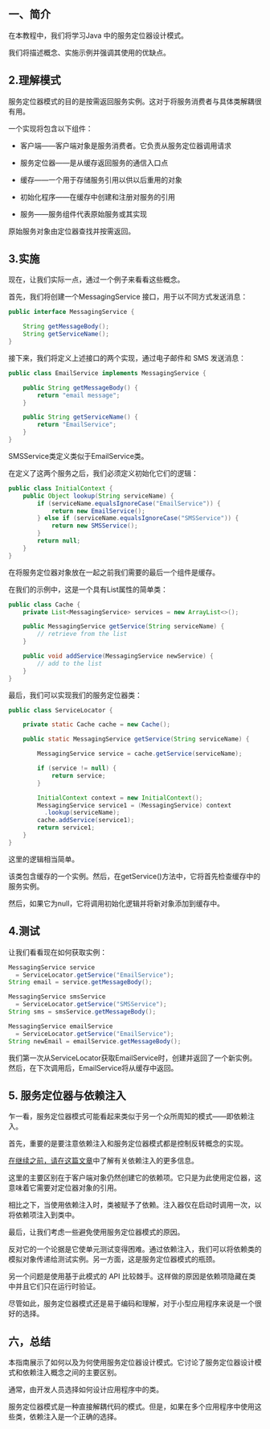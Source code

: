 ## 一、简介

在本教程中，我们将学习Java 中的服务定位器设计模式。

我们将描述概念、实施示例并强调其使用的优缺点。

## 2.理解模式

服务定位器模式的目的是按需返回服务实例。这对于将服务消费者与具体类解耦很有用。

一个实现将包含以下组件：

-   客户端——客户端对象是服务消费者。它负责从服务定位器调用请求

-   服务定位器——是从缓存返回服务的通信入口点

-   缓存——一个用于存储服务引用以供以后重用的对象

-   初始化程序——在缓存中创建和注册对服务的引用

-   服务——服务组件代表原始服务或其实现

原始服务对象由定位器查找并按需返回。

## 3.实施

现在，让我们实际一点，通过一个例子来看看这些概念。

首先，我们将创建一个MessagingService 接口，用于以不同方式发送消息：

```java
public interface MessagingService {

    String getMessageBody();
    String getServiceName();
}
```

接下来，我们将定义上述接口的两个实现，通过电子邮件和 SMS 发送消息：

```java
public class EmailService implements MessagingService {

    public String getMessageBody() {
        return "email message";
    }

    public String getServiceName() {
        return "EmailService";
    }
}
```

SMSService类定义类似于EmailService类。

在定义了这两个服务之后，我们必须定义初始化它们的逻辑：

```java
public class InitialContext {
    public Object lookup(String serviceName) {
        if (serviceName.equalsIgnoreCase("EmailService")) {
            return new EmailService();
        } else if (serviceName.equalsIgnoreCase("SMSService")) {
            return new SMSService();
        }
        return null;
    }
}
```

在将服务定位器对象放在一起之前我们需要的最后一个组件是缓存。

在我们的示例中，这是一个具有List属性的简单类：

```java
public class Cache {
    private List<MessagingService> services = new ArrayList<>();

    public MessagingService getService(String serviceName) {
        // retrieve from the list
    }

    public void addService(MessagingService newService) {
        // add to the list
    }
}

```

最后，我们可以实现我们的服务定位器类：

```java
public class ServiceLocator {

    private static Cache cache = new Cache();

    public static MessagingService getService(String serviceName) {

        MessagingService service = cache.getService(serviceName);

        if (service != null) {
            return service;
        }

        InitialContext context = new InitialContext();
        MessagingService service1 = (MessagingService) context
          .lookup(serviceName);
        cache.addService(service1);
        return service1;
    }
}
```

这里的逻辑相当简单。

该类包含缓存的一个实例。然后，在getService()方法中，它将首先检查缓存中的服务实例。

然后，如果它为null，它将调用初始化逻辑并将新对象添加到缓存中。

## 4.测试

让我们看看现在如何获取实例：

```java
MessagingService service 
  = ServiceLocator.getService("EmailService");
String email = service.getMessageBody();

MessagingService smsService 
  = ServiceLocator.getService("SMSService");
String sms = smsService.getMessageBody();

MessagingService emailService 
  = ServiceLocator.getService("EmailService");
String newEmail = emailService.getMessageBody();
```

我们第一次从ServiceLocator获取EmailService时，创建并返回了一个新实例。然后，在下次调用后，EmailService将从缓存中返回。

## 5. 服务定位器与依赖注入

乍一看，服务定位器模式可能看起来类似于另一个众所周知的模式——即依赖注入。

首先，重要的是要注意依赖注入和服务定位器模式都是控制反转概念的实现。

[在继续之前，请在这篇文章](https://www.baeldung.com/inversion-control-and-dependency-injection-in-spring)中了解有关依赖注入的更多信息。

这里的主要区别在于客户端对象仍然创建它的依赖项。它只是为此使用定位器，这意味着它需要对定位器对象的引用。

相比之下，当使用依赖注入时，类被赋予了依赖。注入器仅在启动时调用一次，以将依赖项注入到类中。

最后，让我们考虑一些避免使用服务定位器模式的原因。

反对它的一个论据是它使单元测试变得困难。通过依赖注入，我们可以将依赖类的模拟对象传递给测试实例。另一方面，这是服务定位器模式的瓶颈。

另一个问题是使用基于此模式的 API 比较棘手。这样做的原因是依赖项隐藏在类中并且它们只在运行时验证。

尽管如此，服务定位器模式还是易于编码和理解，对于小型应用程序来说是一个很好的选择。

## 六，总结

本指南展示了如何以及为何使用服务定位器设计模式。它讨论了服务定位器设计模式和依赖注入概念之间的主要区别。

通常，由开发人员选择如何设计应用程序中的类。

服务定位器模式是一种直接解耦代码的模式。但是，如果在多个应用程序中使用这些类，依赖注入是一个正确的选择。